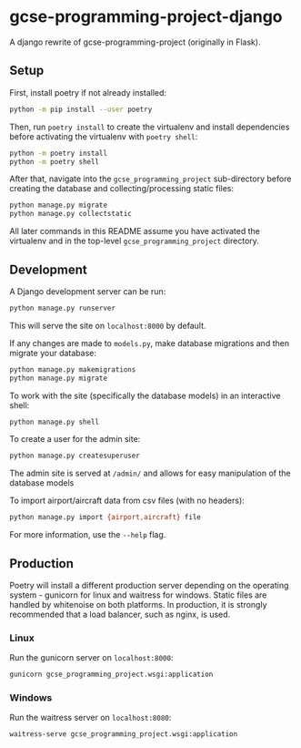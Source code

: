 # gcse-programming-project-django

A django rewrite of gcse-programming-project (originally in Flask).

## Setup

First, install poetry if not already installed:
```bash
python -m pip install --user poetry
```

Then, run `poetry install` to create the virtualenv and install dependencies before activating the virtualenv with `poetry shell`:
```bash
python -m poetry install
python -m poetry shell
```

After that, navigate into the `gcse_programming_project` sub-directory before creating the database and collecting/processing static files:
```bash
python manage.py migrate
python manage.py collectstatic
```

All later commands in this README assume you have activated the virtualenv and in the top-level `gcse_programming_project` directory.

## Development

A Django development server can be run:
```bash
python manage.py runserver
```
This will serve the site on `localhost:8000` by default.

If any changes are made to `models.py`, make database migrations and then migrate your database:
```bash
python manage.py makemigrations
python manage.py migrate
```

To work with the site (specifically the database models) in an interactive shell:
```bash
python manage.py shell
```

To create a user for the admin site:
```bash
python manage.py createsuperuser
```
The admin site is served at `/admin/` and allows for easy manipulation of the database models

To import airport/aircraft data from csv files (with no headers):
```bash
python manage.py import {airport,aircraft} file
```
For more information, use the `--help` flag.

## Production

Poetry will install a different production server depending on the operating system - gunicorn for linux and waitress for windows. Static files are handled by whitenoise on both platforms. In production, it is strongly recommended that a load balancer, such as nginx, is used.

### Linux

Run the gunicorn server on `localhost:8000`:
```bash
gunicorn gcse_programming_project.wsgi:application
```

### Windows

Run the waitress server on `localhost:8080`:
```bash
waitress-serve gcse_programming_project.wsgi:application
```
